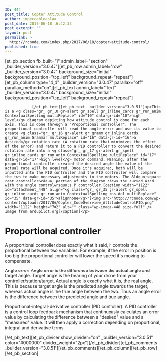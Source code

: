 ```yaml
---
ID: 444
post_title: Copter Attitude Control
author: impeccableaslan
post_date: 2017-06-18 16:42:33
post_excerpt: ""
layout: post
permalink: >
  http://rcnode.com/index.php/2017/06/18/copter-attitude-control/
published: true
---
```

[et_pb_section fb_built="1" admin_label="section" _builder_version="3.0.47"][et_pb_row admin_label="row" _builder_version="3.0.47" background_size="initial" background_position="top_left" background_repeat="repeat"][et_pb_column type="4_4" _builder_version="3.0.47" parallax="off" parallax_method="on"][et_pb_text admin_label="Text" _builder_version="3.0.47" background_size="initial" background_position="top_left" background_repeat="repeat"]
					
				[/et_pb_text][et_pb_text _builder_version="3.0.51"]<p>This is a <g class="gr_ gr_10 gr-alert gr_spell gr_inline_cards gr_run_anim ContextualSpelling multiReplace" id="10" data-gr-id="10">high level</g> diagram depicting how attitude control is done for each axis. This is done through a "Proportional controller". The proportional controller will read the angle error and use its value to create <g class="gr_ gr_16 gr-alert gr_gramm gr_inline_cards gr_run_anim Grammar multiReplace" id="16" data-gr-id="16">a desired</g> rotation rate (A rotation rate that minimizes the effect of the error) and return it to a PID controller to convert the desired rotation rate into a <g class="gr_ gr_17 gr-alert gr_spell gr_inline_cards gr_run_anim ContextualSpelling multiReplace" id="17" data-gr-id="17">high level</g> motor command. Meaning, after the proportional controller created the desired angle the value of the actual rate will be acquired. Once it's acquired, both will be inputted into the PID controller and the PID controller will compare the two to make necessary adjustments to the motors. The &ldquo;square root controller&rdquo; portion of the diagram shows the curved used with the angle control&rsquo;s P controller.[caption width="1122" id="attachment_448" align="<g class="gr_ gr_35 gr-alert gr_spell gr_inline_cards gr_run_anim ContextualSpelling ins-del multiReplace" id="35" data-gr-id="35">alignnone</g>"]<img src="http://rcnode.com/wp-content/uploads/2017/06/Copter_CodeOverview_AttitudeControlPID.png" width="1122" height="702" alt="" class="wp-image-448 size-full" /> Image from ardupilot.org[/caption]</p>
<h1></h1>
<h1></h1>
<h1>Proportional controller</h1>
<p>A proportional controller does exactly what it said, it controls the proportional between two variables. For example, if the error in position is too big the proportional controller will lower the speed it's moving to compensate.</p>
<p>Angle error: Angle error is the difference between the actual angle and target angle. Target angle is the bearing of your drone from your controller/station/target. Actual angle is exactly what it is, the real angle. This is because target angle is the predicted angle towards the target, whereas actual angle is the true angle between the two. Thus an angle error is <g class="gr_ gr_66 gr-alert gr_gramm gr_inline_cards gr_run_anim Grammar multiReplace" id="66" data-gr-id="66">the difference</g> between the predicted angle and true angle.</p>
<p><g class="gr_ gr_70 gr-alert gr_gramm gr_hide gr_inline_cards gr_run_anim Grammar multiReplace replaceWithoutSep replaceWithoutSep" id="70" data-gr-id="70">Proportional-integral-derivative</g> controller (PID controller): A PID controller is a control loop feedback mechanism that continuously calculates an error value by calculating the difference between a "desired" value and a "measured" value. It will then apply a correction depending on proportional, integral and derivative terms.</p>[/et_pb_text][et_pb_divider show_divider="on" _builder_version="3.0.51" color="#000000" divider_weight="2px"][/et_pb_divider][et_pb_comments _builder_version="3.0.51"][/et_pb_comments][/et_pb_column][/et_pb_row][/et_pb_section]